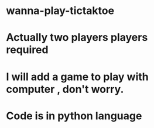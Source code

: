 # wanna-play-tictaktoe
# Actually two players players required
# I will add a game to play with computer , don't worry.
# Code is in python language
